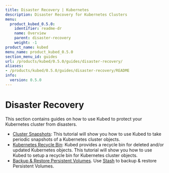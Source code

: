 ```yaml
---
title: Disaster Recovery | Kubernetes
description: Disaster Recovery for Kubernetes Clusters
menu:
  product_kubed_0.5.0:
    identifier: readme-dr
    name: Overview
    parent: disaster-recovery
    weight: -1
product_name: kubed
menu_name: product_kubed_0.5.0
section_menu_id: guides
url: /products/kubed/0.5.0/guides/disaster-recovery/
aliases:
- /products/kubed/0.5.0/guides/disaster-recovery/README
info:
  version: 0.5.0
---
```


# Disaster Recovery

This section contains guides on how to use Kubed to protect your Kubernetes cluster from disasters.

  - [Cluster Snapshots](/products/kubed/0.5.0/guides/disaster-recovery/cluster-snapshot): This tutorial will show you how to use Kubed to take periodic snapshots of a Kubernetes cluster objects.
  - [Kubernetes Recycle Bin](/products/kubed/0.5.0/guides/disaster-recovery/recycle-bin): Kubed provides a recycle bin for deleted and/or updated Kubernetes objects. This tutorial will show you how to use Kubed to setup a recycle bin for Kubernetes cluster objects.
  - [Backup & Restore Persistent Volumes](/products/kubed/0.5.0/guides/disaster-recovery/stash). Use [Stash](https://appscode.com/products/stash) to backup & restore Persistent Volumes.
